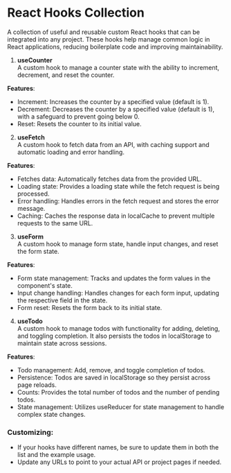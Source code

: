# React Hooks Collection

A collection of useful and reusable custom React hooks that can be integrated into any project. These hooks help manage common logic in React applications, reducing boilerplate code and improving maintainability.

1. **useCounter**  
   A custom hook to manage a counter state with the ability to increment, decrement, and reset the counter.

**Features**:
- Increment: Increases the counter by a specified value (default is 1).
- Decrement: Decreases the counter by a specified value (default is 1), with a safeguard to prevent going below 0.
- Reset: Resets the counter to its initial value.

2. **useFetch**  
   A custom hook to fetch data from an API, with caching support and automatic loading and error handling.

**Features**:
- Fetches data: Automatically fetches data from the provided URL.
- Loading state: Provides a loading state while the fetch request is being processed.
- Error handling: Handles errors in the fetch request and stores the error message.
- Caching: Caches the response data in localCache to prevent multiple requests to the same URL.

3. **useForm**  
   A custom hook to manage form state, handle input changes, and reset the form state.

**Features**:
- Form state management: Tracks and updates the form values in the component's state.
- Input change handling: Handles changes for each form input, updating the respective field in the state.
- Form reset: Resets the form back to its initial state.

4. **useTodo**  
   A custom hook to manage todos with functionality for adding, deleting, and toggling completion. It also persists the todos in localStorage to maintain state across sessions.

**Features**:
- Todo management: Add, remove, and toggle completion of todos.
- Persistence: Todos are saved in localStorage so they persist across page reloads.
- Counts: Provides the total number of todos and the number of pending todos.
- State management: Utilizes useReducer for state management to handle complex state changes.

### Customizing:

- If your hooks have different names, be sure to update them in both the list and the example usage.
- Update any URLs to point to your actual API or project pages if needed.
